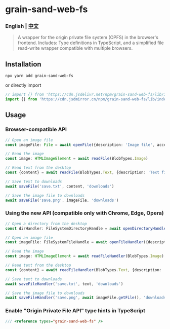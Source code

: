 # grain-sand-web-fs

### English | [中文](README.cn.md)

> A wrapper for the origin private file system (OPFS) in the browser's frontend.
> Includes: Type definitions in TypeScript, and a simplified file read-write wrapper compatible with multiple browsers.

## Installation

```shell
npx yarn add grain-sand-web-fs
```

or directly import

```ts
// import {} from 'https://cdn.jsdelivr.net/npm/grain-sand-web-fs/lib/index.web.js'
import {} from 'https://cdn.jsdmirror.cn/npm/grain-sand-web-fs/lib/index.web.js'
```

## Usage

### Browser-compatible API

```ts
// Open an image file
const imageFile: File = await openFile({description: 'Image file', access: '.png'})

// Read the image
const image: HTMLImageElement = await readFile(BlobTypes.Image)

// Read text from the desktop
const {content} = await readFile(BlobTypes.Text, {description: 'Text file', access: '.txt'}, 'desktop')

// Save text to downloads
await saveFile('save.txt', content, 'downloads')

// Save the image file to downloads
await saveFile('save.png', imageFile, 'downloads')
```

### Using the new API (compatible only with Chrome, Edge, Opera)

```ts
// Open a directory from the desktop
const dirHandler: FileSystemDirectoryHandle = await openDirectoryHandler('desktop')

// Open an image file
const imageFile: FileSystemFileHandle = await openFileHandler({description: 'Image file', access: '.png'})

// Read the image
const image: HTMLImageElement = await readFileHandler(BlobTypes.Image)

// Read text from the desktop
const {content} = await readFileHandler(BlobTypes.Text, {description: 'Text file', access: '.txt'}, 'desktop')

// Save text to downloads
await saveFileHandler('save.txt', text, 'downloads')

// Save the image file to downloads
await saveFileHandler('save.png', await imageFile.getFile(), 'downloads')
```

### Enable "Origin Private File API" type hints in TypeScript

```typescript
/// <reference types="grain-sand-web-fs" />
```